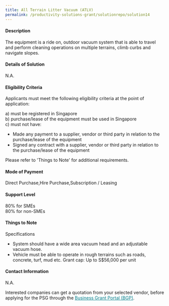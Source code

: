 ```yaml
---
title: All Terrain Litter Vacuum (ATLV)
permalink: /productivity-solutions-grant/solutionrepo/solution14
---
```


#### Description

The equipment is a ride on, outdoor vacuum system that is able to travel and perform cleaning operations on multiple terrains, climb curbs and navigate slopes. 

#### Details of Solution

N.A.

#### Eligibility Criteria

Applicants must meet the following eligibility criteria at the point of application:

a) must be registered in Singapore <br>
b) purchase/lease of the equipment must be used in Singapore <br>
c) must not have:
- Made any payment to a supplier, vendor or third party in relation to the purchase/lease of the equipment
- Signed any contract with a supplier, vendor or third party in relation to the purchase/lease of the equipment

Please refer to 'Things to Note' for additional requirements.

#### Mode of Payment
Direct Purchase,Hire Purchase,Subscription / Leasing

#### Support Level
80% for SMEs <br>
80% for non-SMEs

#### Things to Note
Specifications
- System should have a wide area vacuum head  and an adjustable vacuum hose. 
- Vehicle must be able to operate in rough terrains such as roads, concrete, turf, mud etc.
Grant cap: Up to S$56,000 per unit

#### Contact Information
N.A.

Interested companies can get a quotation from your selected vendor, before applying for the PSG through the <a target='_blank' style='color:#037e8a' href='https://www.businessgrants.gov.sg/'>Business Grant Portal (BGP)</a>.
